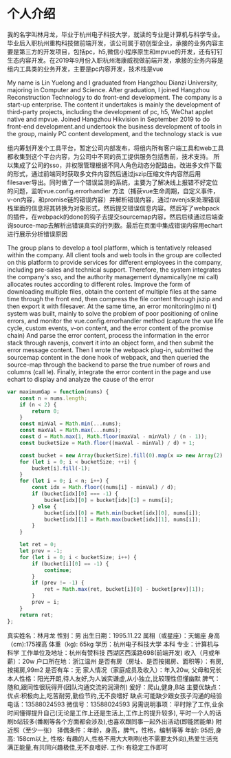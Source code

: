 # 个人介绍

我的名字叫林月龙，毕业于杭州电子科技大学，就读的专业是计算机与科学专业。毕业后入职杭州重构科技做前端开发，该公司属于初创型企业，承接的业务内容主要是第三方的开发项目，包括pc，h5,微信小程序原生和mpvue的开发，还有钉钉生态内容开发。在2019年9月份入职杭州海康威视做前端开发，承接的业务内容是组内工具类的业务开发，主要是pc内容开发，技术栈是vue

My name is Lin Yuelong and I graduated from Hangzhou Dianzi University, majoring in Computer and Science. After graduation, I joined Hangzhou Reconstruction Technology to do front-end development. The company is a start-up enterprise. The content it undertakes is mainly the development of third-party projects, including the development of pc, h5, WeChat applet native and mpvue. Joined Hangzhou Hikvision in September 2019 to do front-end development.and undertook the business development of tools in the group, mainly PC content development, and the technology stack is vue

组内筹划开发个工具平台，暂定公司内部发布，将组内所有客户端工具和web工具都收集到这个平台内容，为公司中不同的员工提供服务包括售前，技术支持。 所以集成了公司的sso，并权限管理根据不同人角色动态分配路由。改进多文件下载的形式，通过前端同时获取多文件内容然后通过jszip压缩文件内容然后用filesaver导出。同时做了一个错误监测的系统，主要为了解决线上报错不好定位的问题，监听vue.config.errorhandler 方法（捕获vue生命周期，自定义事件，v-on内容，和promise链的错误内容）并解析错误内容，通过ravenjs来处理错误栈里面的信息将其转换为对象形式，然后提交错误信息内容。然后写了webpack的插件，在webpack的done的钩子去提交sourcemap内容，然后后续通过后端查询source-map去解析出错误真实的行列数。最后在页面中集成错误内容用echart进行展示分析错误原因

The group plans to develop a tool platform, which is tentatively released within the company. All client tools and web tools in the group are collected on this platform to provide services for different employees in the company, including pre-sales and technical support. Therefore, the system integrates the company's sso, and the authority management dynamically(ne mi call) allocates routes according to different roles. Improve the form of downloading multiple files, obtain the content of multiple files at the same time through the front end, then compress the file content through jszip and then export it with filesaver. At the same time, an error monitoring(mo ni t) system was built, mainly to solve the problem of poor positioning of online errors, and monitor the vue.config.errorhandler method (capture the vue life cycle, custom events, v-on content, and the error content of the promise chain) And parse the error content, process the information in the error stack through ravenjs, convert it into an object form, and then submit the error message content. Then I wrote the webpack plug-in, submitted the sourcemap content in the done hook of webpack, and then queried the source-map through the backend to parse the true number of rows and columns (call le). Finally, integrate the error content in the page and use echart to display and analyze the cause of the error

```js
var maximumGap = function(nums) {
    const n = nums.length;
    if (n < 2) {
        return 0;
    }
    const minVal = Math.min(...nums);
    const maxVal = Math.max(...nums);
    const d = Math.max(1, Math.floor(maxVal - minVal) / (n - 1));
    const bucketSize = Math.floor((maxVal - minVal) / d) + 1;

    const bucket = new Array(bucketSize).fill(0).map(x => new Array(2).fill(0));
    for (let i = 0; i < bucketSize; ++i) {
        bucket[i].fill(-1);
    }
    for (let i = 0; i < n; i++) {
        const idx = Math.floor((nums[i] - minVal) / d);
        if (bucket[idx][0] === -1) {
            bucket[idx][0] = bucket[idx][1] = nums[i];
        } else {
            bucket[idx][0] = Math.min(bucket[idx][0], nums[i]);
            bucket[idx][1] = Math.max(bucket[idx][1], nums[i]);
        }
    }

    let ret = 0;
    let prev = -1;
    for (let i = 0; i < bucketSize; i++) {
        if (bucket[i][0] == -1) {
            continue;
        }
        if (prev != -1) {
            ret = Math.max(ret, bucket[i][0] - bucket[prev][1]);
        }
        prev = i;
    }
    return ret;
};

```

真实姓名：林月龙
性别：男
出生日期：1995.11.22
属相（或星座）：天蝎座
身高（cm):175裸高
体重（kg): 65kg
学历：杭州电子科技大学 本科
专业：计算机与科学
工作单位及地址：杭州有赞科技 西湖区西溪路698(前端开发)
收入（月或年薪）：20w
户口所在地：浙江温州
是否有房（房址、是否按揭房、面积等）：有房,按揭房,99m2
是否有车：无
家人情况（家庭成员及收入）：年入20w, 父母和兄长
本人性格：阳光开朗,待人友好,为人诚实谦虚,从小独立,比较理性但懂幽默
脾气：随和,跟同性很玩得开(团队沟通交流的润滑剂)
爰好：爬山,健身,B站
主要优缺点：优点:积极向上,吃苦耐劳,勤俭节约,无不良嗜好 缺点:可能缺少跟女孩子沟通的经验
电话：13588024593
微信号：13588024593
另需说明事项：平时除了工作,业余时间懂得提升自己(无论是工作上还是生活上,工作上的提升较多), 平时一个人的话刷b站较多(番剧等各个方面都会涉及),也喜欢跟同事一起外出活动(即能团能单)
附近照（至少一张）
择偶条件：年龄，身高，脾气，性格，编制等等
年龄: 95后,身高: 158cm以上, 性格: 有趣的人,性格不用大大咧咧(也不需要太外向),热爱生活充满正能量,有共同兴趣极佳,无不良嗜好. 工作: 有稳定工作即可